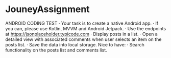# JouneyAssignment
ANDROID CODING TEST   ·         Your task is to create a native Android app.   ·         If you can, please use Kotlin, MVVM and Android Jetpack.   ·         Use the endpoints at https://jsonplaceholder.typicode.com   ·         Display posts in a list.   ·         Open a detailed view with associated comments when user selects an item on the posts list.   ·         Save the data into local storage.   Nice to have:   ·         Search functionality on the posts list and comments list. 

